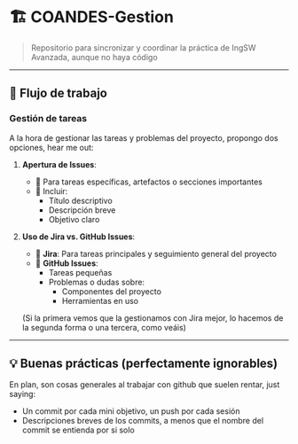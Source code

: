 # 🏗️ COANDES-Gestion

> Repositorio para sincronizar y coordinar la práctica de IngSW Avanzada, aunque no haya código

---

## 🔄 Flujo de trabajo

### Gestión de tareas

A la hora de gestionar las tareas y problemas del proyecto, propongo dos 
opciones, hear me out:

1. **Apertura de Issues**: 
   - 📌 Para tareas específicas, artefactos o secciones importantes
   - 📝 Incluir:
     - Título descriptivo
     - Descripción breve
     - Objetivo claro

2. **Uso de Jira vs. GitHub Issues**:
   - 🔧 **Jira**: Para tareas principales y seguimiento general del proyecto
   - 🐞 **GitHub Issues**: 
     - Tareas pequeñas
     - Problemas o dudas sobre:
       - Componentes del proyecto
       - Herramientas en uso
      
   (Si la primera vemos que la gestionamos con Jira mejor, lo hacemos de la segunda
   forma o una tercera, como veáis)
---

## 💡 Buenas prácticas (perfectamente ignorables)
En plan, son cosas generales al trabajar con github que suelen rentar, just saying:

* Un commit por cada mini objetivo, un push por cada sesión
* Descripciones breves de los commits, a menos que el nombre del commit se entienda por si solo

